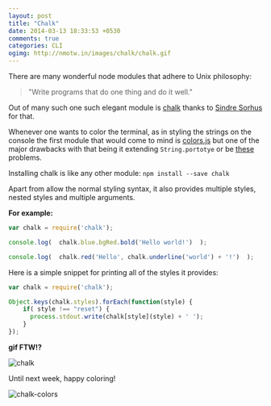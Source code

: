 ```yaml
---
layout: post
title: "Chalk"
date: 2014-03-13 18:33:53 +0530
comments: true
categories: CLI 
ogimg: http://nmotw.in/images/chalk/chalk.gif
---
```


There are many wonderful node modules that adhere to Unix philosophy:

> "Write programs that do one thing and do it well."

Out of many such one such elegant module is [chalk](https://www.npmjs.org/package/chalk) thanks to [Sindre Sorhus](http://sindresorhus.com/hi/) for that.

Whenever one wants to color the terminal, as in styling the strings on the console the first module that would come to mind is [colors.js](https://github.com/Marak/colors.js) but one of the major drawbacks with that being it extending `String.portotye` or be [these](https://github.com/yeoman/yo/issues/68) problems.

Installing chalk is like any other module: `npm install --save chalk`

Apart from allow the normal styling syntax, it also provides multiple styles, nested styles and multiple arguments.

__For example:__

```javascript
var chalk = require('chalk');

console.log(  chalk.blue.bgRed.bold('Hello world!')  );

console.log(  chalk.red('Hello', chalk.underline('world') + '!')  );

```

Here is a simple snippet for printing all of the styles it provides:

```javascript
var chalk = require('chalk');

Object.keys(chalk.styles).forEach(function(style) {
    if( style !== "reset") {
      process.stdout.write(chalk[style](style) + ' ');
    }
});
```

__gif FTW!?__

![chalk](http://nmotw.in/images/chalk/chalk.gif)


Until next week, happy coloring!

![chalk-colors](http://nmotw.in/images/chalk/chalk.png)

